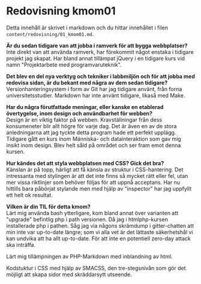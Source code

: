 ---
---
Redovisning kmom01
=

Detta innehåll är skrivet i markdown och du hittar innehållet i filen `content/redovisning/01_kmom01.md`.

**Är du sedan tidigare van att jobba i ramverk för att bygga webbplatser?**  
Inte direkt van att använda ramverk, har förekommit något enstaka i tidigare projekt jag skapat.
Har bland annat tillämpat jQuery i en tidigare kurs vid namn "Projektarbete med programvaruteknik".

**Det blev en del nya verktyg och tekniker i labbmiljön och för att jobba med redovisa sidan, är du bekant med några av dem sedan tidigare?**  
Versionhanteringsystem i form av Git har jag tidigare använt, från forna universitetsstudier.
Markdown har inte använt tidigare, likaså med Make.

**Har du några förutfattade meningar, eller kanske en etablerad övertygelse, inom design och användbarhet för webben?**  
Design är en viktig faktor på webben. Kravställningar från  dess konsumeneter blir allt högre för varje dag.
Det är även en av de stora anledningarna att jag tyckte detta program hade ett perfekt upplägg.
Tidigare gått en kurs inom Människa- och datainteraktion som gav mig insikt inom design.
Blev helt såld på området och ser fram emot denna kursen.

**Hur kändes det att styla webbplatsen med CSS? Gick det bra?**  
Känslan är på topp, härligt att få känsla av struktur i CSS-hantering.
Det intressanta med stylingen är att det inte finns så mycket rätt eller fel,
utan mer vissa riktlinjer som behöver följas för att uppnå acceptans.
Har nu hittills bara påbörjat stylande men med hjälp av "inspector" har jag uppfyllt ett helt ok resultat.

**Vilken är din TIL för detta kmom?**  
Lärt mig använda bash ytterligare, kom bland annat över varianten att "upgrade" befintlig php i path versionen.
Då jag i htmlphp-kursen installerade php i pathen.
Såg jag via någons skrämdump i gitter-chatten att min inte var up-to-date längre;
som vi alla vet är det lättaste säkerhetshål vi kan undvika att ha allt up-to-date.
För att inte en potentiell zero-day attack ska inträffa.

Lärt mig tillämpningen av PHP-Markdown med inblandning av html.

Kodstuktur i CSS med hjälp av SMACSS, den tre-stegsnivån som gör det möjligt att skapa sidor med skräddarsytt utseende.
